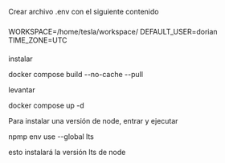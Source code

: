 Crear archivo .env con el siguiente contenido
###
WORKSPACE=/home/tesla/workspace/
DEFAULT_USER=dorian
TIME_ZONE=UTC
####

instalar

docker compose build --no-cache --pull

levantar

docker compose up -d

Para instalar una versión de node, entrar y ejecutar

npmp env use --global lts

esto instalará la versión lts de node
